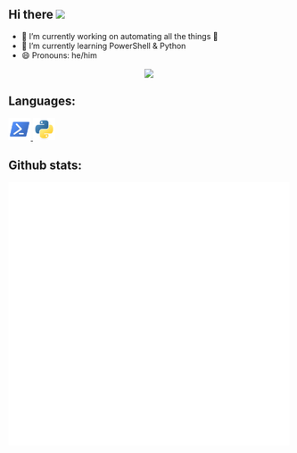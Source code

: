## Hi there <img src="https://media.giphy.com/media/hvRJCLFzcasrR4ia7z/giphy.gif" width="30px"/>

- 🔭 I’m currently working on automating all the things :butter:
- 🌱 I’m currently learning PowerShell & Python
- 😄 Pronouns: he/him
  
<p align="center">
<img align="center" src="https://media1.tenor.com/images/1c6140897565e34a4e98f618e220dc0d/tenor.gif?itemid=9358372"/>
</p>
  
## Languages:
<a href="https://github.com/Neocky?tab=repositories&q=&type=&language=powershell" target="_blank"> <img src="https://raw.githubusercontent.com/vscode-icons/vscode-icons/master/icons/file_type_powershell.svg" alt="PowerShell" width="40" height="40"/> </a>
<a href="https://github.com/Neocky?tab=repositories&q=&type=&language=python" target="_blank"> <img src="https://raw.githubusercontent.com/devicons/devicon/master/icons/python/python-original.svg" alt="Python" width="40" height="40"/> </a>

## Github stats:
[![Metrics](https://github.com/Neocky/Neocky/blob/master/github-metrics.svg)](https://github.com/Neocky?tab=repositories)


<!--
**Neocky/neocky** is a ✨ _special_ ✨ repository because its `README.md` (this file) appears on your GitHub profile.
 height="165"
Here are some ideas to get you started:

*NOTE: Top Languages does not indicate my skill level or anything like that, it's a GitHub metric of which languages have the most code on GitHub.*  

- 🔭 I’m currently working on ...
- 🌱 I’m currently learning ...
- 👯 I’m looking to collaborate on ...
- 🤔 I’m looking for help with ...
- 💬 Ask me about ...
- 📫 How to reach me: ...
- 😄 Pronouns: ...
- ⚡ Fun fact: ...
-->

